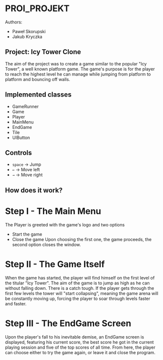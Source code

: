 # PROI_PROJEKT

Authors:
- Paweł Skorupski
- Jakub Kryczka

## Project: Icy Tower Clone

The aim of the project was to create a game similar to the popular "Icy Tower", a well known platform game.
The game's purpose is for the player to reach the highest level he can manage while jumping from platform to platform and bouncing off walls.

## Implemented classes

- GameRunner
- Game 
- Player
- MainMenu
- EndGame
- Tile
- UIButton

## Controls
- `space` -> Jump
- `←` -> Move left
- `→` -> Move right


## How does it work?

# Step I - The Main Menu

The Player is greeted with the game's logo and two options
- Start the game
- Close the game
Upon choosing the first one, the game proceeds, the second option closes the window.

# Step II - The Game Itself
When the game has started, the player will find himself on the first level of the titular "Icy Tower". 
The aim of the game is to jump as high as he can without falling down.
There is a catch tough.
If the player gets through the first few levels the tower will "start collapsing", meaning the game arena will be constantly moving up, forcing the player to soar through levels faster and faster.

# Step III - The EndGame Screen
Upon the player's fall to his inevitable demise, an EndGame screen is displayed, featuring his current score, the best score he got in the current playing session and five of the top scores of all time.
From here, the player can choose either to try the game again, or leave it and close the program.